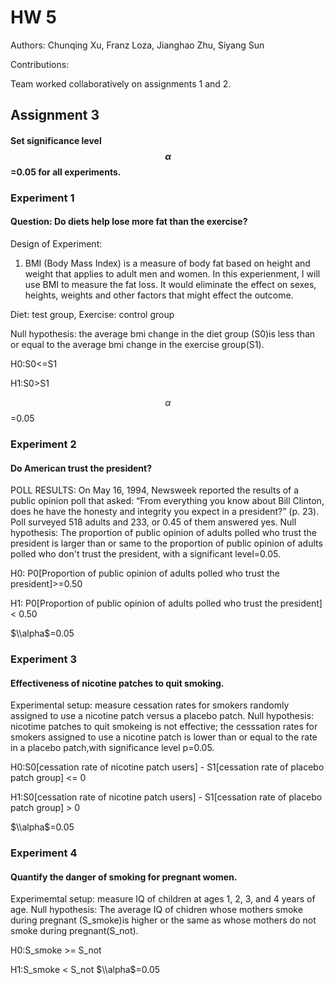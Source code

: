 # HW 5
Authors: Chunqing Xu, Franz Loza, Jianghao Zhu, Siyang Sun

Contributions:

Team worked collaboratively on assignments 1 and 2. 

## Assignment 3
#### Set significance level $$\alpha$$=0.05 for all experiments.
### Experiment 1
#### Question: Do diets help lose more fat than the exercise?
Design of Experiment: 
1. BMI (Body Mass Index) is a measure of body fat based on height and weight that applies to adult men and women. In this experienment, I will use BMI to measure the fat loss. It would eliminate the effect on sexes, heights, weights and other factors that might effect the outcome.

Diet: test group, Exercise: control group 

Null hypothesis: the average bmi change in the diet group (S0)is less than or equal to the average bmi change in the exercise group(S1). 

H0:S0<=S1

H1:S0>S1

$$\alpha$$=0.05
### Experiment 2
#### Do American trust the president?
POLL RESULTS: On May 16, 1994, Newsweek reported the results of a public opinion poll that asked: “From everything you know about Bill Clinton, does he have the honesty and integrity you expect in a president?” (p. 23). Poll surveyed 518 adults and 233, or 0.45 of them answered yes.
Null hypothesis: The proportion of public opinion of adults polled who trust the president is larger than or same to the proportion of public opinion of adults polled who don't trust the president, with a significant level=0.05.

H0:  P0[Proportion of public opinion of adults polled who trust the president]>=0.50

H1: P0[Proportion of public opinion of adults polled who trust the president] < 0.50

$\\alpha$=0.05
### Experiment 3
#### Effectiveness of nicotine patches to quit smoking.
Experimental setup: measure cessation rates for smokers randomly assigned to use a nicotine patch versus a placebo patch.
Null hypothesis: nicotime patches to quit smokeing is not effective; the cesssation rates for smokers assigned to use a nicotine patch is lower than or equal to the rate in a placebo patch,with significance level p=0.05.

H0:S0[cessation rate of nicotine patch users] - S1[cessation rate of placebo patch group] <= 0

H1:S0[cessation rate of nicotine patch users] - S1[cessation rate of placebo patch group] > 0

$\\alpha$=0.05
### Experiment 4
#### Quantify the danger of smoking for pregnant women.
Experimemtal setup: measure IQ of children at ages 1, 2, 3, and 4 years of age.
Null hypothesis: The average IQ of chidren whose mothers smoke during pregnant (S_smoke)is higher or the same as whose mothers do not smoke during pregnant(S_not). 

H0:S_smoke >= S_not

H1:S_smoke < S_not
$\\alpha$=0.05
